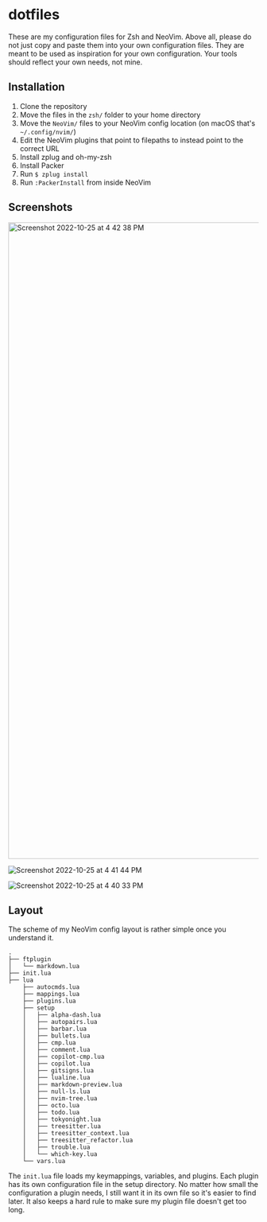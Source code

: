# dotfiles

These are my configuration files for Zsh and NeoVim. Above all, please do not just copy and paste them into your own configuration files. They are meant to be used as inspiration for your own configuration. Your tools should reflect your own needs, not mine.

## Installation

1. Clone the repository
2. Move the files in the `zsh/` folder to your home directory
3. Move the `NeoVim/` files to your NeoVim config location (on macOS that's `~/.config/nvim/`)
4. Edit the NeoVim plugins that point to filepaths to instead point to the correct URL
5. Install zplug and oh-my-zsh
6. Install Packer
7. Run `$ zplug install`
8. Run `:PackerInstall` from inside NeoVim

## Screenshots

<img width="1280" alt="Screenshot 2022-10-25 at 4 42 38 PM" src="https://user-images.githubusercontent.com/93488695/197888062-f3496952-f86f-4ea3-86eb-56668e7872b5.png">

![Screenshot 2022-10-25 at 4 41 44 PM](https://user-images.githubusercontent.com/93488695/197888095-cbbe5e4e-f48b-43f4-bec6-f146df96d459.png)

![Screenshot 2022-10-25 at 4 40 33 PM](https://user-images.githubusercontent.com/93488695/197888152-a74306cc-8c16-4e39-85a9-788fdc2d4425.png)

## Layout

The scheme of my NeoVim config layout is rather simple once you understand it.

```
.
├── ftplugin
│   └── markdown.lua
├── init.lua
├── lua
    ├── autocmds.lua
    ├── mappings.lua
    ├── plugins.lua
    ├── setup
    │   ├── alpha-dash.lua
    │   ├── autopairs.lua
    │   ├── barbar.lua
    │   ├── bullets.lua
    │   ├── cmp.lua
    │   ├── comment.lua
    │   ├── copilot-cmp.lua
    │   ├── copilot.lua
    │   ├── gitsigns.lua
    │   ├── lualine.lua
    │   ├── markdown-preview.lua
    │   ├── null-ls.lua
    │   ├── nvim-tree.lua
    │   ├── octo.lua
    │   ├── todo.lua
    │   ├── tokyonight.lua
    │   ├── treesitter.lua
    │   ├── treesitter_context.lua
    │   ├── treesitter_refactor.lua
    │   ├── trouble.lua
    │   └── which-key.lua
    └── vars.lua
```

The `init.lua` file loads my keymappings, variables, and plugins. Each plugin has its own configuration file in the setup directory. No matter how small the configuration a plugin needs, I still want it in its own file so it's easier to find later. It also keeps a hard rule to make sure my plugin file doesn't get too long.

